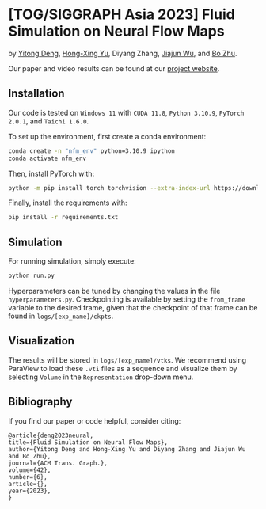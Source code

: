 # [TOG/SIGGRAPH Asia 2023] Fluid Simulation on Neural Flow Maps
by [Yitong Deng](https://yitongdeng.github.io/), [Hong-Xing Yu](https://kovenyu.com/), Diyang Zhang, [Jiajun Wu](https://jiajunwu.com/), and [Bo Zhu](https://faculty.cc.gatech.edu/~bozhu/).

Our paper and video results can be found at our [project website](https://yitongdeng-projects.github.io/neural_flow_maps_webpage/).

## Installation
Our code is tested on `Windows 11` with `CUDA 11.8`, `Python 3.10.9`, `PyTorch 2.0.1`, and `Taichi 1.6.0`.

To set up the environment, first create a conda environment:
```bash
conda create -n "nfm_env" python=3.10.9 ipython
conda activate nfm_env
```
Then, install PyTorch with:
```bash
python -m pip install torch torchvision --extra-index-url https://download.pytorch.org/whl/cu118
```
Finally, install the requirements with:
```bash
pip install -r requirements.txt
```

## Simulation

For running simulation, simply execute:
```bash
python run.py
```

Hyperparameters can be tuned by changing the values in the file `hyperparameters.py`. Checkpointing is available by setting the `from_frame` variable to the desired frame, given that the checkpoint of that frame can be found in `logs/[exp_name]/ckpts`.

## Visualization

The results will be stored in `logs/[exp_name]/vtks`. We recommend using ParaView to load these `.vti` files as a sequence and visualize them by selecting `Volume` in the `Representation` drop-down menu.

## Bibliography
If you find our paper or code helpful, consider citing:
```
@article{deng2023neural,
title={Fluid Simulation on Neural Flow Maps},
author={Yitong Deng and Hong-Xing Yu and Diyang Zhang and Jiajun Wu and Bo Zhu},
journal={ACM Trans. Graph.},
volume={42},
number={6},
article={},
year={2023},
}
```
